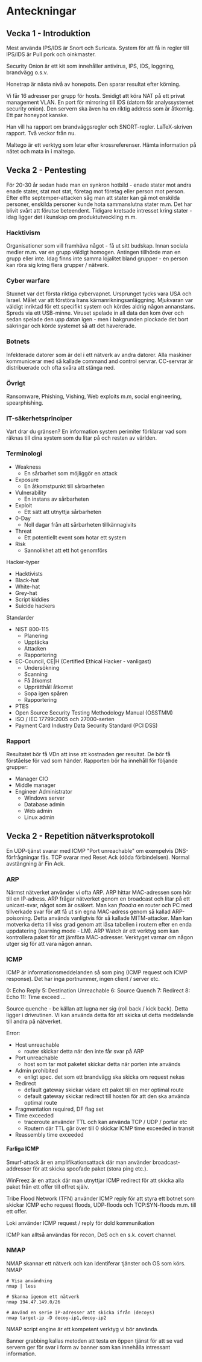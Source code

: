 # Anteckningar

## Vecka 1 - Introduktion

Mest använda IPS/IDS är Snort och Suricata. System för att få in regler till IPS/IDS är Pull pork och oinkmaster.

Security Onion är ett kit som innehåller antivirus, IPS, IDS, loggning, brandvägg o.s.v.

Honetrap är nästa nivå av honepots. Den sparar resultat efter körning.

Vi får 16 adresser per grupp för hosts. Smidigt att köra NAT på ett privat management VLAN. En port för mirroring till IDS (datorn för analyssystemet security onion). Den servern ska även ha en riktig address som är åtkomlig. Ett par honeypot kanske.

Han vill ha rapport om brandväggsregler och SNORT-regler. LaTeX-skriven rapport. Två veckor från nu.

Maltego är ett verktyg som letar efter krossreferenser. Hämta information på nätet och mata in i maltego.

## Vecka 2 - Pentesting

För 20-30 år sedan hade man en synkron hotbild - enade stater mot andra enade stater, stat mot stat, företag mot företag eller person mot person. Efter elfte septemper-attacken såg man att stater kan gå mot enskilda personer, enskilda personer kunde hota sammanslutna stater m.m. Det har blivit svårt att förutse beteendent. Tidigare kretsade intresset kring stater - idag ligger det i kunskap om produktutveckling m.m.

### Hacktivism

Organisationer som vill framhäva något - få ut sitt budskap. Innan sociala medier m.m. var en grupp väldigt homogen. Antingen tillhörde man en grupp eller inte. Idag finns inte samma lojalitet bland grupper - en person kan röra sig kring flera grupper / nätverk. 

### Cyber warfare

Stuxnet var det första riktiga cybervapnet. Ursprunget tycks vara USA och Israel. Målet var att förstöra Irans kärnanrikningsanläggning. Mjukvaran var väldigt inriktad för ett specifikt system och kördes aldrig någon annanstans. Spreds via ett USB-minne. Viruset spelade in all data den kom över och sedan spelade den upp datan igen - men i bakgrunden plockade det bort säkringar och körde systemet så att det havererade.

### Botnets

Infekterade datorer som är del i ett nätverk av andra datorer. Alla maskiner kommunicerar med så kallade command and control servrar. CC-servrar är distribuerade och ofta svåra att stänga ned.

### Övrigt

Ransomware, Phishing, Vishing, Web exploits m.m, social engineering, spearphishing.

### IT-säkerhetsprinciper

Vart drar du gränsen? En information system perimiter förklarar vad som räknas till dina system som du litar på och resten av världen.

### Terminologi

* Weakness
  * En sårbarhet som möjliggör en attack
* Exposure
  * En åtkomstpunkt till sårbarheten
* Vulnerability
  * En instans av sårbarheten
* Exploit
  * Ett sätt att utnyttja sårbarheten
* 0-Day
  * Noll dagar från att sårbarheten tillkännagivits
* Threat
  * Ett potentiellt event som hotar ett system
* Risk
  * Sannolikhet att ett hot genomförs

Hacker-typer

* Hacktivists
* Black-hat
* White-hat
* Grey-hat
* Script kiddies
* Suicide hackers

Standarder

* NIST 800-115
  * Planering
  * Upptäcka
  * Attacken
  * Rapportering
* EC-Council, CE|H (Certified Ethical Hacker - vanligast)
  * Undersökning
  * Scanning
  * Få åtkomst
  * Upprätthåll åtkomst
  * Sopa igen spåren
  * Rapportering
* PTES
* Open Source Security Testing Methodology Manual (OSSTMM)
* ISO / IEC 17799:2005 och 27000-serien
* Payment Card Industry Data Security Standard (PCI DSS)

### Rapport

Resultatet bör få VDn att inse att kostnaden ger resultat. De bör få förståelse för vad som händer. Rapporten bör ha innehåll för följande grupper:

* Manager CIO
* Middle manager
* Engineer Administrator
  * Windows server
  * Database admin
  * Web admin
  * Linux admin

## Vecka 2 - Repetition nätverksprotokoll

En UDP-tjänst svarar med ICMP "Port unreachable" om exempelvis DNS-förfrågningar fås. TCP svarar med Reset Ack (döda förbindelsen). Normal avstängning är Fin Ack.

### ARP

Närmst nätverket använder vi ofta ARP. ARP hittar MAC-adressen som hör till en IP-adress. ARP frågar nätverket genom en broadcast och litar på ett unicast-svar, något som är osäkert. Man kan *flood:a* en router och PC med tillverkade svar för att få ut sin egna MAC-adress genom så kallad ARP-poisoning. Detta används vanligtvis för så kallade MITM-attacker. Man kan motverka detta till viss grad genom att låsa tabellen i routern efter en enda uppdatering (learning mode - LM). ARP Watch är ett verktyg som kan kontrollera paket för att jämföra MAC-adresser. Verktyget varnar om någon utger sig för att vara någon annan.

### ICMP

ICMP är informationsmeddelanden så som ping (ICMP request och ICMP response). Det har inga portnummer, ingen client / server etc. 

0: Echo Reply
5: Destination Unreachable
6: Source Quench
7: Redirect
8: Echo
11: Time exceed
...

Source quenche - be källan att lugna ner sig (roll back / kick back). Detta ligger i drivrutinen. Vi kan använda detta för att skicka ut detta meddelande till andra på nätverket.

Error:

- Host unreachable
  - router skickar detta när den inte får svar på ARP
- Port unreachable
  - host som tar mot paketet skickar detta när porten inte används
- Admin prohibited
  - enligt spec. det som ett brandvägg ska skicka om request nekas
- Redirect 
  - default gateway skickar vidare ett paket till en mer optimal route
  - default gateway skickar redirect till hosten för att den ska använda optimal route
- Fragmentation required, DF flag set
- Time exceeded
  - traceroute använder TTL och kan använda TCP / UDP / portar etc
  - Routern där TTL går över till 0 skickar ICMP time exceeded in transit
- Reassembly time exceeded

#### Farliga ICMP

Smurf-attack är en amplifikationsattack där man använder broadcast-addresser för att skicka spoofade paket (stora ping etc.).

WinFreez är en attack där man utnyttjar ICMP redirect för att skicka alla paket från ett offer till offret själv.

Tribe Flood Network (TFN) använder ICMP reply för att styra ett botnet som skickar ICMP echo request floods, UDP-floods och TCP:SYN-floods m.m. till ett offer.

Loki använder ICMP request / reply för dold kommunikation 

ICMP kan alltså användas för recon, DoS och en s.k. covert channel.

### NMAP

NMAP skannar ett nätverk och kan identiferar tjänster och OS som körs. NMAP 

```
# Visa användning
nmap | less

# Skanna igenom ett nätverk
nmap 194.47.149.0/26

# Använd en serie IP-adresser att skicka ifrån (decoys)
nmap target-ip -D decoy-ip1,decoy-ip2
```

NMAP script engine är ett kompetent verktyg vi bör använda.

Banner grabbing kallas metoden att testa en öppen tjänst för att se vad servern ger för svar i form av banner som kan innehålla intressant information.